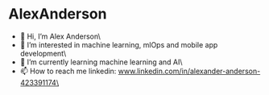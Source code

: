 # AlexAnderson
- 👋 Hi, I’m Alex Anderson\
- 👀 I’m interested in machine learning, mlOps and mobile app development\
- 🌱 I’m currently learning machine learning and AI\
- 📫 How to reach me linkedin: www.linkedin.com/in/alexander-anderson-423391174\
